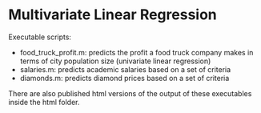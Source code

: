 # Multivariate Linear Regression

Executable scripts:
* food_truck_profit.m: predicts the profit a food truck company makes in terms of city population size (univariate linear regression)
* salaries.m: predicts academic salaries based on a set of criteria
* diamonds.m: predicts diamond prices based on a set of criteria

There are also published html versions of the output of these executables inside the html folder.
